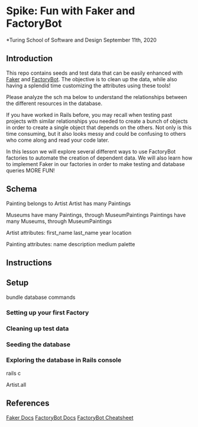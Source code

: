 # Spike: Fun with Faker and FactoryBot

*Turing School of Software and Design
September 11th, 2020

## Introduction

This repo contains seeds and test data that can be easily enhanced with [Faker](https://github.com/faker-ruby/faker) and [FactoryBot](https://github.com/thoughtbot/factory_bot/blob/master/GETTING_STARTED.md). The objective is to clean up the data, while also having a splendid time customizing the attributes using these tools!

Please analyze the sch ma below to understand the relationships between the different resources in the database.

If you have worked in Rails before, you may recall when testing past projects with similar relationships you needed to create a bunch of objects in order to create a single object that depends on the others. Not only is this time consuming, but it also looks messy and could be confusing to others who come along and read your code later.

In this lesson we will explore several different ways to use FactoryBot factories to automate the creation of dependent data. We will also learn how to implement Faker in our factories in order to make testing and database queries MORE FUN!

## Schema

Painting belongs to Artist
Artist has many Paintings

Museums have many Paintings, through MuseumPaintings
Paintings have many Museums, through MuseumPaintings

Artist attributes:
  first_name
  last_name
  year
  location

Painting attributes:
  name
  description
  medium
  palette



## Instructions

## Setup

bundle
database commands

### Setting up your first Factory

### Cleaning up test data

### Seeding the database

### Exploring the database in Rails console

rails c

Artist.all



## References

[Faker Docs](https://github.com/faker-ruby/faker)
[FactoryBot Docs](https://github.com/thoughtbot/factory_bot/blob/master/GETTING_STARTED.md)
[FactoryBot Cheatsheet](https://devhints.io/factory_bot)
